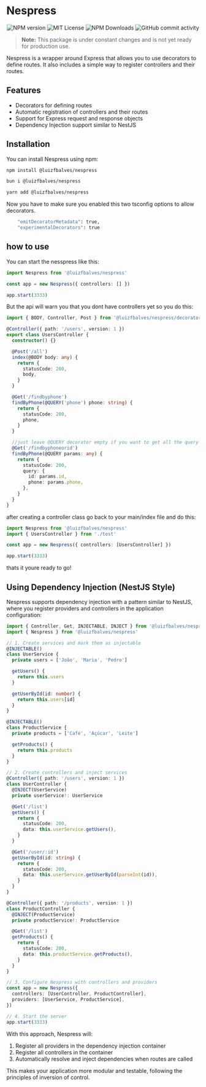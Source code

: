 # Nespress

<p align="center">
  <img src="https://img.shields.io/npm/v/nespress.svg" alt="NPM version" />
  <img src="https://img.shields.io/badge/License-MIT-green.svg" alt="MIT License" />
  <img alt="NPM Downloads" src="https://img.shields.io/npm/d18m/nespress">
  <img alt="GitHub commit activity" src="https://img.shields.io/github/commit-activity/t/luizfbalves/nespress">
</p>

> **Note:** This package is under constant changes and is not yet ready for production use.

Nespress is a wrapper around Express that allows you to use decorators to define routes. It also includes a simple way to register controllers and their routes.

## Features

- Decorators for defining routes
- Automatic registration of controllers and their routes
- Support for Express request and response objects
- Dependency Injection support similar to NestJS

## Installation

You can install Nespress using npm:

```bash
npm install @luizfbalves/nespress
```

```bash
bun i @luizfbalves/nespress
```

```bash
yarn add @luizfbalves/nespress
```

Now you have to make sure you enabled this two tsconfig options to allow decorators.

```bash
    "emitDecoratorMetadata": true,
    "experimentalDecorators": true
```

## how to use

You can start the nesspress like this:

```typescript
import Nespress from '@luizfbalves/nespress'

const app = new Nespress({ controllers: [] })

app.start(3333)
```

But the api will warn you that you dont have controllers yet so you do this:

```typescript
import { BODY, Controller, Post } from '@luizfbalves/nespress/decorators'

@Controller({ path: '/users', version: 1 })
export class UsersController {
  constructor() {}

  @Post('/all')
  index(@BODY body: any) {
    return {
      statusCode: 200,
      body,
    }
  }

  @Get('/findbyphone')
  findByPhone(@QUERY('phone') phone: string) {
    return {
      statusCode: 200,
      phone,
    }
  }

  //just leave @QUERY decorator empty if you want to get all the query params
  @Get('/findbyphoneorid')
  findByPhone(@QUERY params: any) {
    return {
      statusCode: 200,
      query: {
        id: params.id,
        phone: params.phone,
      },
    }
  }
}
```

after creating a controller class go back to your main/index file and do this:

```typescript
import Nespress from '@luizfbalves/nespress'
import { UsersController } from './test'

const app = new Nespress({ controllers: [UsersController] })

app.start(3333)
```

thats it youre ready to go!

## Using Dependency Injection (NestJS Style)

Nespress supports dependency injection with a pattern similar to NestJS, where you register providers and controllers in the application configuration:

```typescript
import { Controller, Get, INJECTABLE, INJECT } from '@luizfbalves/nespress/decorators'
import { Nespress } from '@luizfbalves/nespress'

// 1. Create services and mark them as injectable
@INJECTABLE()
class UserService {
  private users = ['João', 'Maria', 'Pedro']

  getUsers() {
    return this.users
  }

  getUserById(id: number) {
    return this.users[id]
  }
}

@INJECTABLE()
class ProductService {
  private products = ['Café', 'Açúcar', 'Leite']

  getProducts() {
    return this.products
  }
}

// 2. Create controllers and inject services
@Controller({ path: '/users', version: 1 })
class UserController {
  @INJECT(UserService)
  private userService!: UserService

  @Get('/list')
  getUsers() {
    return {
      statusCode: 200,
      data: this.userService.getUsers(),
    }
  }

  @Get('/user/:id')
  getUserById(id: string) {
    return {
      statusCode: 200,
      data: this.userService.getUserById(parseInt(id)),
    }
  }
}

@Controller({ path: '/products', version: 1 })
class ProductController {
  @INJECT(ProductService)
  private productService!: ProductService

  @Get('/list')
  getProducts() {
    return {
      statusCode: 200,
      data: this.productService.getProducts(),
    }
  }
}

// 3. Configure Nespress with controllers and providers
const app = new Nespress({
  controllers: [UserController, ProductController],
  providers: [UserService, ProductService],
})

// 4. Start the server
app.start(3333)
```

With this approach, Nespress will:

1. Register all providers in the dependency injection container
2. Register all controllers in the container
3. Automatically resolve and inject dependencies when routes are called

This makes your application more modular and testable, following the principles of inversion of control.
